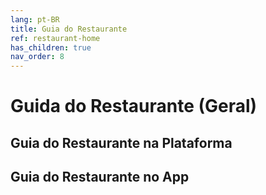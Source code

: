 ```yaml
---
lang: pt-BR
title: Guia do Restaurante
ref: restaurant-home
has_children: true
nav_order: 8
---
```


# Guida do Restaurante (Geral)

## Guia do Restaurante na Plataforma

## Guia do Restaurante no App
